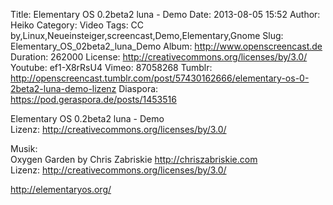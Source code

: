 Title: Elementary OS 0.2beta2 luna - Demo
Date: 2013-08-05 15:52
Author: Heiko
Category: Video
Tags: CC by,Linux,Neueinsteiger,screencast,Demo,Elementary,Gnome
Slug: Elementary_OS_02beta2_luna_Demo
Album: http://www.openscreencast.de
Duration: 262000
License: http://creativecommons.org/licenses/by/3.0/
Youtube: ef1-X8rRsU4
Vimeo: 87058268
Tumblr: http://openscreencast.tumblr.com/post/57430162666/elementary-os-0-2beta2-luna-demo-lizenz
Diaspora: https://pod.geraspora.de/posts/1453516

Elementary OS 0.2beta2 luna - Demo  
Lizenz: <http://creativecommons.org/licenses/by/3.0/>  
  
Musik:  
Oxygen Garden by Chris Zabriskie <http://chriszabriskie.com>  
Lizenz: <http://creativecommons.org/licenses/by/3.0/>  
  
<http://elementaryos.org/>

